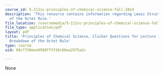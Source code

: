 ```yaml
---
course_id: 5-111sc-principles-of-chemical-science-fall-2014
description: 'This resource contains information regarding Lewis Structures: Breakdown
  of the Octet Rule.'
file_location: /coursemedia/5-111sc-principles-of-chemical-science-fall-2014/89cff30eee9508ff3f20c6bea25f5a2c_MIT5_111F14_Lec11Clkr.pdf
file_type: application/pdf
layout: pdf
title: 'Principles of Chemical Science, Clicker Questions for Lecture 11: Lewis Structures:
  Breakdown of the Octet Rule'
type: course
uid: 89cff30eee9508ff3f20c6bea25f5a2c

---
```

None